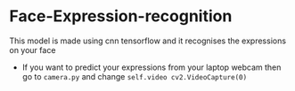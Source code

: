 # Face-Expression-recognition
This model is made using cnn tensorflow and it recognises the expressions on your face
* If you want to predict your expressions from your laptop webcam then go to `camera.py` and change
  `self.video cv2.VideoCapture(0)`
